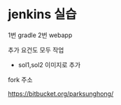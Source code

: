 # jenkins 실습


1번  gradle
2번 webapp

추가 요건도 모두 작업
- sol1,sol2 이미지로 추가


fork 주소

https://bitbucket.org/parksunghong/
